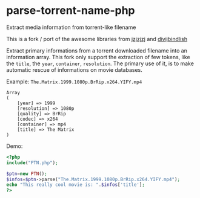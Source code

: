 # parse-torrent-name-php
Extract media information from torrent-like filename

This is a fork / port of the awesome libraries from [jzjzjzj](https://github.com/jzjzjzj/parse-torrent-name) and [divijbindlish](https://github.com/divijbindlish/parse-torrent-name)

Extract primary informations from a torrent downloaded filename into an information array.
This fork only support the extraction of few tokens, like the `title`, the `year`, `container`, `resolution`.
The primary use of it, is to make automatic rescue of informations on movie databases.

Example:
`The.Matrix.1999.1080p.BrRip.x264.YIFY.mp4`  
```
Array
(
    [year] => 1999
    [resolution] => 1080p
    [quality] => BrRip
    [codec] => x264
    [container] => mp4
    [title] => The Matrix
)
```

Demo:

```php
<?php
include("PTN.php");

$ptn=new PTN();
$infos=$ptn->parse("The.Matrix.1999.1080p.BrRip.x264.YIFY.mp4");
echo "This really cool movie is: ".$infos['title'];
?>
```
